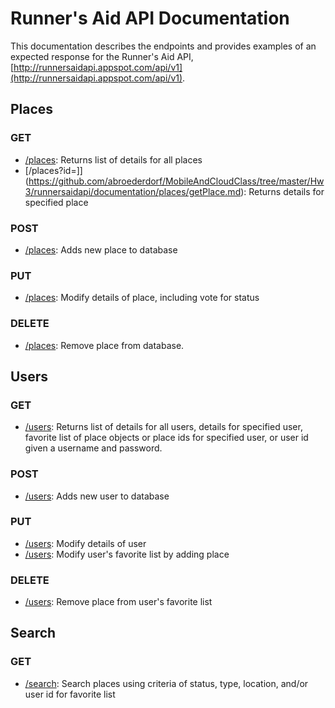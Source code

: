 # Runner's Aid API Documentation

This documentation describes the endpoints and provides examples of an expected response for the Runner's Aid API, [http://runnersaidapi.appspot.com/api/v1](http://runnersaidapi.appspot.com/api/v1).

## Places

### GET
- [/places](https://github.com/abroederdorf/MobileAndCloudClass/tree/master/Hw3/runnersaidapi/documentation/places/getList.md): Returns list of details for all places
- [/places?id=]](https://github.com/abroederdorf/MobileAndCloudClass/tree/master/Hw3/runnersaidapi/documentation/places/getPlace.md): Returns details for specified place

### POST
- [/places](https://github.com/abroederdorf/MobileAndCloudClass/tree/master/Hw3/runnersaidapi/documentation/places/post.md): Adds new place to database

### PUT
- [/places](https://github.com/abroederdorf/MobileAndCloudClass/tree/master/Hw3/runnersaidapi/documentation/places/put.md): Modify details of place, including vote for status

### DELETE
- [/places](https://github.com/abroederdorf/MobileAndCloudClass/tree/master/Hw3/runnersaidapi/documentation/places/delete.md): Remove place from database.

## Users

### GET
- [/users](https://github.com/abroederdorf/MobileAndCloudClass/tree/master/Hw3/runnersaidapi/documentation/users/get.md): Returns list of details for all users, details for specified user, favorite list of place objects or place ids for specified user, or user id given a username and password.

### POST
- [/users](https://github.com/abroederdorf/MobileAndCloudClass/tree/master/Hw3/runnersaidapi/documentation/users/post.md): Adds new user to database

### PUT
- [/users](https://github.com/abroederdorf/MobileAndCloudClass/tree/master/Hw3/runnersaidapi/documentation/users/putUser.md): Modify details of user
- [/users](https://github.com/abroederdorf/MobileAndCloudClass/tree/master/Hw3/runnersaidapi/documentation/users/putFav.md): Modify user's favorite list by adding place

### DELETE
- [/users](https://github.com/abroederdorf/MobileAndCloudClass/tree/master/Hw3/runnersaidapi/documentation/users/deleteFav.md): Remove place from user's favorite list

## Search

### GET
- [/search](https://github.com/abroederdorf/MobileAndCloudClass/tree/master/Hw3/runnersaidapi/documentation/search/get.md): Search places using criteria of status, type, location, and/or user id for favorite list